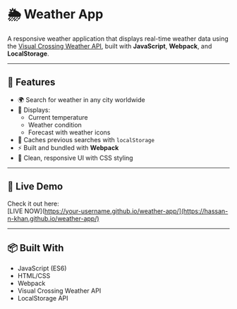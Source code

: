 # 🌦️ Weather App

A responsive weather application that displays real-time weather data using the [Visual Crossing Weather API](https://www.visualcrossing.com/), built with **JavaScript**, **Webpack**, and **LocalStorage**.

---

## 🔧 Features

- 🌍 Search for weather in any city worldwide
- 🧭 Displays:
  - Current temperature
  - Weather condition
  - Forecast with weather icons
- 💾 Caches previous searches with `localStorage`
- ⚡ Built and bundled with **Webpack**
- 🎨 Clean, responsive UI with CSS styling

---

## 🚀 Live Demo

Check it out here:  
[LIVE NOW](https://your-username.github.io/weather-app/](https://hassan-n-khan.github.io/weather-app/)

---

## 📦 Built With

- JavaScript (ES6)
- HTML/CSS
- Webpack
- Visual Crossing Weather API
- LocalStorage API
